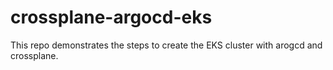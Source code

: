 # crossplane-argocd-eks
This repo demonstrates the steps to create the EKS cluster with arogcd and crossplane. 

